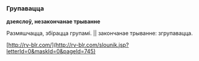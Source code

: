 ### Групавацца
**дзеяслоў, незакончанае трыванне**

Размяшчацца, збірацца групамі. || закончанае трыванне: згрупавацца.

<a rel="author">[http://rv-blr.com/](http://rv-blr.com/slounik.jsp?letterId=0&maskId=0&pageId=745)</a>
